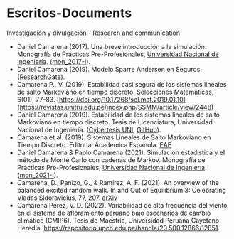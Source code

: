 # Escritos-Documents
Investigación y divulgación -  Research and communication

- Daniel Camarena (2017). Una breve introducción a la simulación.  Monografía de Prácticas Pre-Profesionales, [Universidad Nacional de Ingeniería](https://fc.uni.edu.pe/escuela-profesional-de-matematica/). ([mon_2017-I](https://github.com/DanielCamarena/Escritos-Papers)).
- Daniel Camarena (2019). Modelo Sparre Andersen en Seguros. ([ResearchGate](https://www.researchgate.net/publication/344240036_SPARRE_ANDERSEN_MODEL_IN_RISK_THEORY)).
- Camarena P., V. (2019). Estabilidad casi segura de los sistemas lineales de salto Markoviano en tiempo discreto. Selecciones Matemáticas, 6(01), 77-83. [https://doi.org/10.17268/sel.mat.2019.01.10](https://revistas.unitru.edu.pe/index.php/SSMM/article/view/2448)
- Daniel Camarena (2019). Estabilidad de los sistemas lineales de salto Markoviano en tiempo discreto. Tesis de Licenciatura, Universidad Nacional de Ingeniería. ([Cybertesis UNI](http://cybertesis.uni.edu.pe/handle/uni/19035), [GitHub](https://github.com/DanielCamarena/LicenciaturaUNI)).
- Camarena et al. (2019). Sistemas Lineales de Salto Markoviano en Tiempo Discreto. Editorial Academica Espanola. [EAE](https://www.eae-publishing.com/catalogue/details/es/978-620-0-34537-0/sistemas-lineales-de-salto-markoviano-en-tiempo-discreto)
- Daniel Camarena & Paolo Camarena (2021). Simulación estadística y el método de Monte Carlo con cadenas de Markov.  Monografía de Prácticas Pre-Profesionales, [Universidad Nacional de Ingeniería](https://fc.uni.edu.pe/escuela-profesional-de-matematica/). ([mon_2021-I](https://github.com/DanielCamarena/Escritos-Papers)).
- Camarena, D., Panizo, G., & Ramírez, A. F. (2021). An overview of the balanced excited random walk. In and Out of Equilibrium 3: Celebrating Vladas Sidoravicius, 77, 207. [arXiv](https://arxiv.org/abs/2002.05750v2)
- Camarena Pérez, V. D. (2022). Variabilidad de alta frecuencia del viento en el sistema de afloramiento peruano bajo escenarios de cambio climático (CMIP6). Tesis de Maestría, Universidad Peruana Cayetano Heredia. https://repositorio.upch.edu.pe/handle/20.500.12866/12851.
